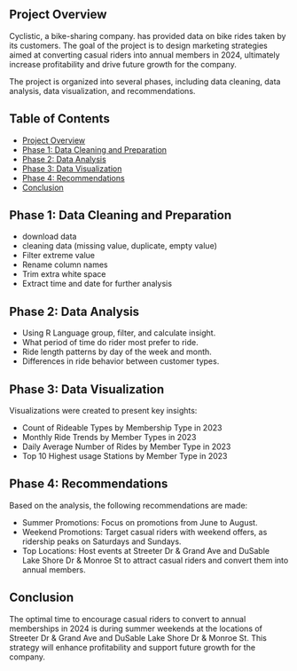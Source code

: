 ## Project Overview

Cyclistic, a bike-sharing company. has provided data on bike rides taken by its customers. The goal of the project is to design marketing strategies aimed at converting casual riders into annual members in 2024, ultimately increase profitability and drive future growth for the company. 

The project is organized into several phases, including data cleaning, data analysis, data visualization, and recommendations.


## Table of Contents

- [Project Overview](#project-overview)
- [Phase 1: Data Cleaning and Preparation](#phase-1-data-cleaning-and-preparation)
- [Phase 2: Data Analysis](#phase-2-data-analysis)
- [Phase 3: Data Visualization](#phase-3-data-visualization)
- [Phase 4: Recommendations](#phase-4-recommendations)
- [Conclusion](#conclusion)


## Phase 1: Data Cleaning and Preparation

- download data
- cleaning data (missing value, duplicate, empty value)
- Filter extreme value
- Rename column names 
- Trim extra white space
- Extract time and date for further analysis

## Phase 2: Data Analysis

- Using R Language group, filter, and calculate insight.
- What period of time do rider most prefer to ride.
- Ride length patterns by day of the week and month.
- Differences in ride behavior between customer types.

## Phase 3: Data Visualization

Visualizations were created to present key insights:
- Count of Rideable Types by Membership Type in 2023
- Monthly Ride Trends by Member Types in 2023
- Daily Average Number of Rides by Member Type in 2023
- Top 10 Highest usage Stations by Member Type in 2023

## Phase 4: Recommendations

Based on the analysis, the following recommendations are made:
- Summer Promotions: Focus on promotions from June to August.
- Weekend Promotions: Target casual riders with weekend offers, as ridership peaks on Saturdays and Sundays.
- Top Locations: Host events at Streeter Dr & Grand Ave and DuSable Lake Shore Dr & Monroe St to attract casual riders and convert them into annual members.


## Conclusion

The optimal time to encourage casual riders to convert to annual memberships in 2024 is during summer weekends at the locations of Streeter Dr & Grand Ave and DuSable Lake Shore Dr & Monroe St. This strategy will enhance profitability and support future growth for the company.
